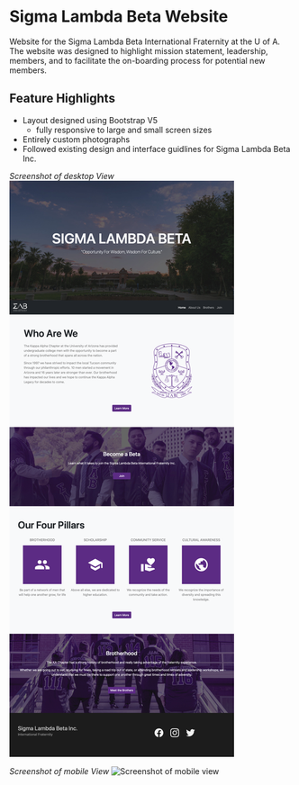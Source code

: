# Sigma Lambda Beta Website

Website for the Sigma Lambda Beta International Fraternity at the U of A. The website was designed to highlight mission statement, leadership, members, and to facilitate the on-boarding process for potential new members.

## Feature Highlights
- Layout designed using Bootstrap V5
    - fully responsive to  large and small screen sizes
- Entirely custom photographs
- Followed existing design and interface guidlines for Sigma Lambda Beta Inc.


*Screenshot of desktop View*
![Screenshot of desktop view](screenshots/desktop_home.png)

*Screenshot of mobile View*
![Screenshot of mobile view](screenshots/mobile_home.png)
